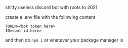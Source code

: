 shitty useless discord bot with roots to 2021

create a .env file with the following content

```env
TOKEN=<bot token here>
ID=<bot id here>
```

and then do `npm i` or whatever your package manager is
